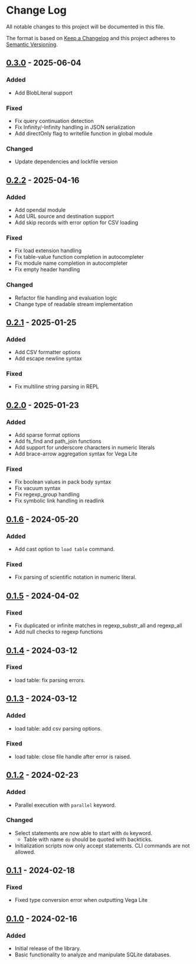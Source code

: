 # Change Log

All notable changes to this project will be documented in this file.

The format is based on [Keep a Changelog](http://keepachangelog.com/)
and this project adheres to [Semantic Versioning](http://semver.org/).

## [0.3.0] - 2025-06-04

### Added

- Add BlobLiteral support

### Fixed

- Fix query continuation detection
- Fix Infinity/-Infinity handling in JSON serialization
- Add directOnly flag to writefile function in global module

### Changed

- Update dependencies and lockfile version

## [0.2.2] - 2025-04-16

### Added

- Add opendal module
- Add URL source and destination support
- Add skip records with error option for CSV loading

### Fixed

- Fix load extension handling
- Fix table-value function completion in autocompleter
- Fix module name completion in autocompleter
- Fix empty header handling

### Changed

- Refactor file handling and evaluation logic
- Change type of readable stream implementation

## [0.2.1] - 2025-01-25

### Added

- Add CSV formatter options
- Add escape newline syntax

### Fixed

- Fix multiline string parsing in REPL

## [0.2.0] - 2025-01-23

### Added

- Add sparse format options
- Add fs_find and path_join functions
- Add support for underscore characters in numeric literals
- Add brace-arrow aggregation syntax for Vega Lite

### Fixed

- Fix boolean values in pack body syntax
- Fix vacuum syntax
- Fix regexp_group handling
- Fix symbolic link handling in readlink

## [0.1.6] - 2024-05-20

### Added

- Add cast option to `load table` command.

### Fixed

- Fix parsing of scientific notation in numeric literal.

## [0.1.5] - 2024-04-02

### Fixed

- Fix duplicated or infinite matches in regexp_substr_all and regexp_all
- Add null checks to regexp functions

## [0.1.4] - 2024-03-12

### Fixed

- load table: fix parsing errors.

## [0.1.3] - 2024-03-12

### Added

- load table: add csv parsing options.

### Fixed

- load table: close file handle after error is raised.

## [0.1.2] - 2024-02-23

### Added

- Parallel execution with `parallel` keyword.

### Changed

- Select statements are now able to start with `do` keyword.
  - Table with name `do` should be quoted with backticks.
- Initialization scripts now only accept statements. CLI commands are not allowed.

## [0.1.1] - 2024-02-18

### Fixed

- Fixed type conversion error when outputting Vega Lite

## [0.1.0] - 2024-02-16

### Added

- Initial release of the library.
- Basic functionality to analyze and manipulate SQLite databases.

[0.3.0]: https://github.com/mandel59/erq/releases/tag/v0.3.0
[0.2.2]: https://github.com/mandel59/erq/releases/tag/v0.2.2
[0.2.1]: https://github.com/mandel59/erq/releases/tag/v0.2.1
[0.2.0]: https://github.com/mandel59/erq/releases/tag/v0.2.0
[0.1.6]: https://github.com/mandel59/erq/releases/tag/v0.1.6
[0.1.5]: https://github.com/mandel59/erq/releases/tag/v0.1.5
[0.1.4]: https://github.com/mandel59/erq/releases/tag/v0.1.4
[0.1.3]: https://github.com/mandel59/erq/releases/tag/v0.1.3
[0.1.2]: https://github.com/mandel59/erq/releases/tag/v0.1.2
[0.1.1]: https://github.com/mandel59/erq/releases/tag/v0.1.1
[0.1.0]: https://github.com/mandel59/erq/releases/tag/v0.1.0
